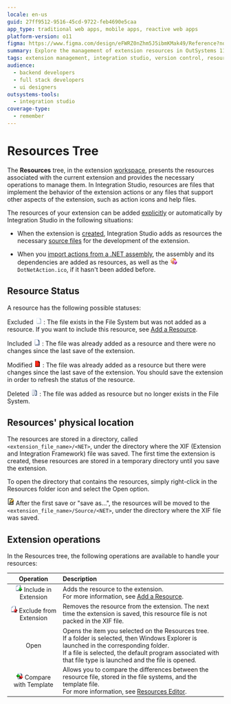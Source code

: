 ```yaml
---
locale: en-us
guid: 27ff9512-9516-45cd-9722-feb4690e5caa
app_type: traditional web apps, mobile apps, reactive web apps
platform-version: o11
figma: https://www.figma.com/design/eFWRZ0nZhm5J5ibmKMak49/Reference?node-id=3042-288&t=EDoWHHiECWnNFXux-1
summary: Explore the management of extension resources in OutSystems 11 (O11) using Integration Studio's Resources tree.
tags: extension management, integration studio, version control, resource management, ide customization
audience:
  - backend developers
  - full stack developers
  - ui designers
outsystems-tools:
  - integration studio
coverage-type:
  - remember
---
```


# Resources Tree

The **Resources** tree, in the extension [workspace](<workspace.md>), presents the resources associated with the current extension and provides the necessary operations to manage them. In Integration Studio, resources are files that implement the behavior of the extension actions or any files that support other aspects of the extension, such as action icons and help files.

The resources of your extension can be added [explicitly](<../../integration-with-systems/integration-studio/managing-extensions/resource-define.md>) or automatically by Integration Studio in the following situations:

  * When the extension is [created](<../../integration-with-systems/integration-studio/extension-life-cycle/extension-create.md>), Integration Studio adds as resources the necessary [source files](<../../integration-with-systems/integration-studio/getting-started/extension-source-files.md>) for the development of the extension.

  * When you [import actions from a .NET assembly](<../../integration-with-systems/integration-studio/managing-extensions/net-assembly-import-action.md>), the assembly and its dependencies are added as resources, as well as the ![Icon representing an imported .NET action in Integration Studio](images/imported-action-icon.png "Imported .NET Action Icon") `DotNetAction.ico`, if it hasn't been added before.

## Resource Status

A resource has the following possible statuses:

Excluded ![Icon indicating a resource is excluded from the extension in Integration Studio](images/resource-faded-icon.png "Excluded Resource Icon")
:   The file exists in the File System but was not added as a resource. If you want to include this resource, see [Add a Resource](<../../integration-with-systems/integration-studio/managing-extensions/resource-define.md>).

Included ![Icon indicating a resource is included in the extension in Integration Studio](images/resource-add-icon.png "Included Resource Icon")
:   The file was already added as a resource and there were no changes since the last save of the extension.

Modified ![Icon indicating a resource has been modified in Integration Studio](images/resource-modified-icon.png "Modified Resource Icon")
:   The file was already added as a resource but there were changes since the last save of the extension. You should save the extension in order to refresh the status of the resource.

Deleted ![Icon indicating a resource has been deleted from the file system in Integration Studio](images/resource-broken-icon.png "Deleted Resource Icon")
:   The file was added as resource but no longer exists in the File System.

## Resources' physical location

The resources are stored in a directory, called `<extension_file_name>/<NET>`, under the directory where the XIF (Extension and Integration Framework) file was saved. The first time the extension is created, these resources are stored in a temporary directory until you save the extension.

To open the directory that contains the resources, simply right-click in the Resources folder icon and select the Open option.

![Icon used to denote a note or important information in Integration Studio documentation](images/note-icon.png "Note Icon") After the first save or "save as...", the resources will be moved to the `<extension_file_name>/Source/<NET>`, under the directory where the XIF file was saved.

## Extension operations

In the Resources tree, the following operations are available to handle your resources:

Operation | Description
:--------:|:-----------
![Icon for the operation to include a resource in the extension in Integration Studio](images/resource-include-icon.png "Include Resource Icon") Include in Extension | Adds the resource to the extension.<br/>For more information, see [Add a Resource](<../../integration-with-systems/integration-studio/managing-extensions/resource-define.md>).
![Icon for the operation to exclude a resource from the extension in Integration Studio](images/resource-exclude-icon.png "Exclude Resource Icon") Exclude from Extension | Removes the resource from the extension. The next time the extension is saved, this resource file is not packed in the XIF file.
Open | Opens the item you selected on the Resources tree.<br/>If a folder is selected, then Windows Explorer is launched in the corresponding folder.<br/>If a file is selected, the default program associated with that file type is launched and the file is opened.
![Icon for the operation to compare a resource with a template in Integration Studio](images/resource-compare-icon.png "Compare Resource Icon") Compare with Template | Allows you to compare the differences between the resource file, stored in the file systems, and the template file.<br/>For more information, see [Resources Editor](<editor/resource.md>).
